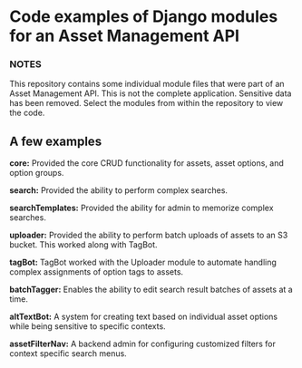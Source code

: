 # Code examples of Django modules for an Asset Management API

### NOTES
This repository contains some individual module files that were part of an Asset Management API. This is not the complete application. Sensitive data has been removed. Select the modules from within the repository to view the code.

## A few examples 

__core:__  Provided the core CRUD functionality for assets, asset options, and option groups.

__search:__ Provided the ability to perform complex searches.

__searchTemplates:__ Provided the ability for admin to memorize complex searches.

__uploader:__ Provided the ability to perform batch uploads of assets to an S3 bucket. This worked along with TagBot.

__tagBot:__ TagBot worked with the Uploader module to automate handling complex assignments of option tags to assets.

__batchTagger:__ Enables the ability to edit search result batches of assets at a time.

__altTextBot:__ A system for creating text based on individual asset options while being sensitive to specific contexts.

__assetFilterNav:__ A backend admin for configuring customized filters for context specific search menus. 

